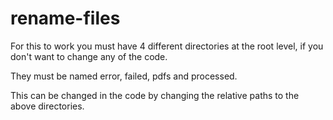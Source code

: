 # rename-files
For this to work you must have 4 different directories at the root level, if you don't want to change any of the code.

They must be named error, failed, pdfs and processed.

This can be changed in the code by changing the relative paths to the above directories.
